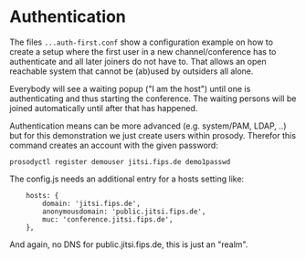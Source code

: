 # Authentication
The files `...auth-first.conf` show a configuration example on how to
create a setup where the first user in a new channel/conference has to
authenticate and all later joiners do not have to. That allows an open
reachable system that cannot be (ab)used by outsiders all alone.

Everybody will see a waiting popup ("I am the host") until one is
authenticating and thus starting the conference. The waiting persons
will be joined automatically until after that has happened.

Authentication means can be more advanced (e.g. system/PAM, LDAP, ..)
but for this demonstration we just create users within prosody.
Therefor this command creates an account with the given password:
````
prosodyctl register demouser jitsi.fips.de demo1passwd
````

The config.js needs an additional entry for a hosts setting like:
````
    hosts: {
        domain: 'jitsi.fips.de',
        anonymousdomain: 'public.jitsi.fips.de',
        muc: 'conference.jitsi.fips.de',
    },
````
And again, no DNS for public.jitsi.fips.de, this is just an "realm".
